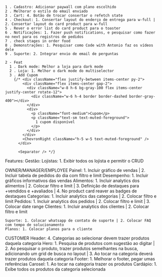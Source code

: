     1 . Cadastro: Adicionar paywall com plano escolhido
    2 . Melhorar o estilo do email enviado
    3 . Cart: 4. Botão de trocar consertar o refetch state
    4 . Checkout: 1. Consertar layout do enderço de entrega para w-full | 2. Consertar layout do card product para w-full
    5 . Rever o error list do card product para o toaster
    6 . Notificações: 1. Fazer push notifications, e pesquisar como fazer no next para os registros de pedidos
    7 . check stages in order food
    8 . Demonstrações: 1. Pesquisar como Code with Antonio faz os vídeos dele
    9 . Suporte: 2. Integrar envio de email de perguntas

    2 - Feat
      1 . Dark mode: Melhor a loja para dark mode
      2 . Loja: 1. Melhor o dark mode do multiselector
      3 . Add Cupom
        {/* <div className="flex justify-between items-center py-2">
            <div className="flex items-center gap-2">
              <div className="w-8 h-6 bg-gray-100 flex items-center justify-center rotate-12">
                <div className="w-6 h-4 border border-dashed border-gray-400"></div>
              </div>
              <div>
                <p className="font-medium">Cupom</p>
                <p className="text-sm text-muted-foreground">
                  1 cupom disponível
                </p>
              </div>
            </div>
            <ChevronRight className="h-5 w-5 text-muted-foreground" />
          </div>

          <Separator /> */}

Features:
  Gestão:
    Lojistas: 1. Exibir todos os lojista e permitir o CRUD

  OWNER/MANAGER/EMPLOYEE
    Painel: 1. Incluir gráfico de vendas | 2. Incluir tabela de pedidos do dia com filtro e limit
      Desempenho: 1. Incluir gráficos informativos das vendas
    Alimentos: 1. Incluir analytics dos alimentos | 2. Colocar filtro e limit | 3. Definição de destaques para +vendidos e +avaliados | 4. No product card reaver as badges de destaques
      Categorias: 1. Incluir analytics das categorias | 2. Colocar filtro e limit
    Pedidos: 1. Incluir analytics dos pedidos | 2. Colocar filtro e limit | 3. Colocar date range
    Clientes: 1. Incluir analytics dos clientes | 2. Colocar filtro e limit

    Suporte: 1. Colocar whatsapp de contato de suporte | 2. Colocar FAQ com tempo de solucionamento
    Planos: 1. Colocar planos para o cliente

  CUSTOMER
    Header: 4. Categorias ao selecionar devem trazer produtos daquela categoria
    Hero: 1. Pesquisa de produtos com sugestão ao digitar | 2. Ao pesquisar o produto, trazer produtos semelhantes na busca, adicionando um grid de busca no layout | 3. Ao tocar na categoria deverá trazer produtos daquela categoria
    Footer: 1. Melhorar o footer, pegar umas referências
    Carosel: 1. Ao tocar na categoria trazer os produtos
    Cardápio: 1. Exibe todos os produtos da categoria selecionada
    
    